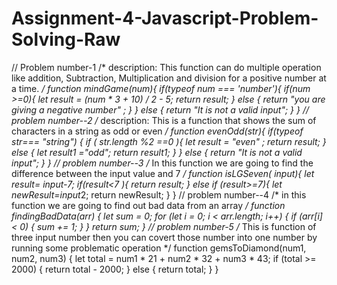 # Assignment-4-Javascript-Problem-Solving-Raw
// Problem number-1
/* description: This function can do multiple operation like addition, Subtraction, Multiplication and division for a positive number at a time.
*/
function mindGame(num){
if(typeof num === 'number'){
if(num >=0){
let result = (num * 3 + 10) / 2 - 5;
return result;
}
else {
return "you are giving a negative number" ;
}
}
else {
return "It is not a valid input";
}
}
// problem number--2
/* description: This is a function that shows the sum of characters in a string as odd or even */
function evenOdd(str){
if(typeof str=== "string") {
if ( str.length %2 ==0 ){
let result = "even" ;
return result;
}
else {
let result1 ="odd";
return result1;
}
}
else {
return "It is not a valid input";
}
}
// problem number--3
/* In this function we are going to find the difference between the input value and 7 */
function isLGSeven( input){
let result= input-7;
if(result<7 ){
return result;
}
else if (result>=7){
let newResult=input*2;
return newResult;
}
}
// problem number--4
/* in this function we are going to find out bad data from an array */
function findingBadData(arr) {
let sum = 0;
for (let i = 0; i < arr.length; i++) {
if (arr[i] < 0) {
sum += 1;
}
}
return sum;
}
// problem number-5
/* This is function of three input number then you can covert those number into one number by running some problematic operation */
function gemsToDiamond(num1, num2, num3) {
let total = num1 * 21 + num2 * 32 + num3 * 43;
if (total >= 2000) {
return total - 2000;
} else {
return total;
}
}
